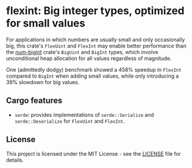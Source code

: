 # flexint: Big integer types, optimized for small values

For applications in which numbers are usually small and only occasionally big, this crate's
`FlexUint` and `FlexInt` may enable better performance than the [num-bigint] crate's `BigUint` and
`BigInt` types, which involve unconditional heap allocation for all values regardless of magnitude.

One (admittedly dodgy) benchmark showed a 458% speedup in `FlexInt` compared to `BigInt` when adding
small values, while only introducing a 39% slowdown for big values.

[num-bigint]: https://crates.io/crates/num-bigint

## Cargo features

- `serde`: provides implementations of `serde::Serialize` and `serde::Deserialize` for `FlexUint`
  and `FlexInt`.

## License

This project is licensed under the MIT License - see the [LICENSE](LICENSE) file for details.
